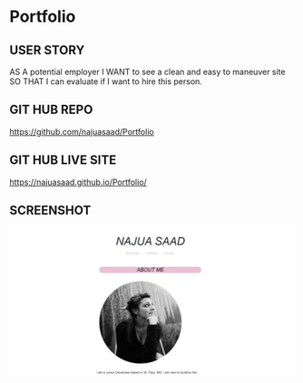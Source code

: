 # Portfolio

## USER STORY

AS A potential employer
I WANT to see a clean and easy to maneuver site
SO THAT I can evaluate if I want to hire this person.

## GIT HUB REPO
https://github.com/najuasaad/Portfolio
## GIT HUB LIVE SITE
https://najuasaad.github.io/Portfolio/

## SCREENSHOT

![portfolio](./assets/images/portscreenshot.jpg)